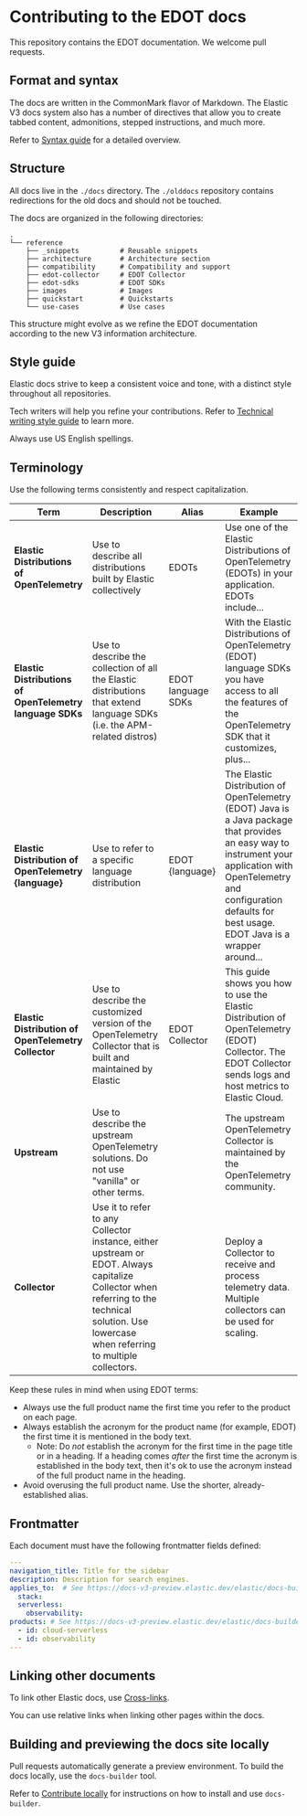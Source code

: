 # Contributing to the EDOT docs

This repository contains the EDOT documentation. We welcome pull requests.

## Format and syntax

The docs are written in the CommonMark flavor of Markdown. The Elastic V3 docs system also has a number of directives that allow you to create tabbed content, admonitions, stepped instructions, and much more.

Refer to [Syntax guide](https://docs-v3-preview.elastic.dev/elastic/docs-builder/tree/main/syntax/) for a detailed overview.

## Structure

All docs live in the `./docs` directory. The `./olddocs` repository contains redirections for the old docs and should not be touched.

The docs are organized in the following directories:

```
.
└── reference
    ├── _snippets          # Reusable snippets
    ├── architecture       # Architecture section
    ├── compatibility      # Compatibility and support
    ├── edot-collector     # EDOT Collector
    ├── edot-sdks          # EDOT SDKs
    ├── images             # Images
    ├── quickstart         # Quickstarts
    └── use-cases          # Use cases
```

This structure might evolve as we refine the EDOT documentation according to the new V3 information architecture.

## Style guide

Elastic docs strive to keep a consistent voice and tone, with a distinct style throughout all repositories.

Tech writers will help you refine your contributions. Refer to [Technical writing style guide](https://docs.elastic.dev/tech-writing-guidelines/home) to learn more.

Always use US English spellings.

## Terminology

Use the following terms consistently and respect capitalization.

| Term | Description | Alias | Example |
|---|---|---|---|
| **Elastic Distributions of OpenTelemetry** | Use to describe all distributions built by Elastic collectively | EDOTs | Use one of the Elastic Distributions of OpenTelemetry (EDOTs) in your application. EDOTs include... |
| **Elastic Distributions of OpenTelemetry language SDKs** | Use to describe the collection of all the Elastic distributions that extend language SDKs (i.e. the APM-related distros) | EDOT language SDKs | With the Elastic Distributions of OpenTelemetry (EDOT) language SDKs you have access to all the features of the OpenTelemetry SDK that it customizes, plus... |
| **Elastic Distribution of OpenTelemetry {language}** | Use to refer to a specific language distribution | EDOT {language} | The Elastic Distribution of OpenTelemetry (EDOT) Java is a Java package that provides an easy way to instrument your application with OpenTelemetry and configuration defaults for best usage. EDOT Java is a wrapper around... |
| **Elastic Distribution of OpenTelemetry Collector** | Use to describe the customized version of the OpenTelemetry Collector that is built and maintained by Elastic | EDOT Collector | This guide shows you how to use the Elastic Distribution of OpenTelemetry (EDOT) Collector. The EDOT Collector sends logs and host metrics to Elastic Cloud. |
| **Upstream** | Use to describe the upstream OpenTelemetry solutions. Do not use "vanilla" or other terms. |  | The upstream OpenTelemetry Collector is maintained by the OpenTelemetry community. |
| **Collector** | Use it to refer to any Collector instance, either upstream or EDOT. Always capitalize Collector when referring to the technical solution. Use lowercase when referring to multiple collectors. |  | Deploy a Collector to receive and process telemetry data. Multiple collectors can be used for scaling. |

Keep these rules in mind when using EDOT terms:

* Always use the full product name the first time you refer to the product on each page.
* Always establish the acronym for the product name (for example, EDOT) the first time it is mentioned in the body text.
  * Note: Do *not* establish the acronym for the first time in the page title or in a heading. If a heading comes *after* the first time the acronym is established in the body text, then it's ok to use the acronym instead of the full product name in the heading.
* Avoid overusing the full product name. Use the shorter, already-established alias.

## Frontmatter

Each document must have the following frontmatter fields defined:

```yaml
---
navigation_title: Title for the sidebar
description: Description for search engines.
applies_to:  # See https://docs-v3-preview.elastic.dev/elastic/docs-builder/tree/main/syntax/applies
  stack:
  serverless:
    observability:
products: # See https://docs-v3-preview.elastic.dev/elastic/docs-builder/tree/main/syntax/frontmatter#products
  - id: cloud-serverless
  - id: observability
---
```

## Linking other documents

To link other Elastic docs, use [Cross-links](https://docs-v3-preview.elastic.dev/elastic/docs-builder/tree/main/syntax/links#cross-repository-links).

You can use relative links when linking other pages within the docs.

## Building and previewing the docs site locally

Pull requests automatically generate a preview environment. To build the docs locally, use the `docs-builder` tool.

Refer to [Contribute locally](https://docs-v3-preview.elastic.dev/elastic/docs-builder/tree/main/contribute/locally) for instructions on how to install and use `docs-builder`.
